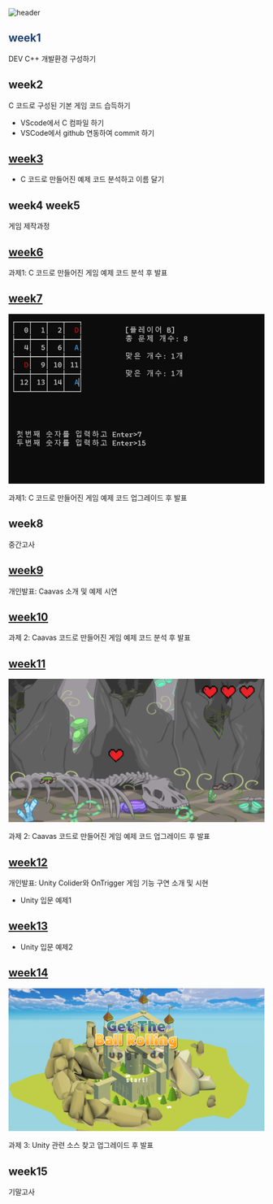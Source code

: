 
![header](https://capsule-render.vercel.app/api?type=wave&color=132043&height=300&section=header&text=Game%20Programming%20Notepad&fontSize=50&fontColor=F1B4BB)



## <span style="color:#1F4172">week1</span>
DEV C++ 개발환경 구성하기 


## week2
C 코드로 구성된 기본 게임 코드 습득하기
- VScode에서 C 컴파일 하기
- VSCode에서 github 연동하여 commit 하기


## [week3](https://github.com/kimguppy/game/tree/main/week3)
- C 코드로 만들어진 예제 코드 분석하고 이름 달기


## week4 week5
게임 제작과정


## [week6](https://github.com/kimguppy/game/tree/main/week6)
과제1: C 코드로 만들어진 게임 예제 코드 분석 후 발표


## [week7](https://github.com/kimguppy/game/tree/main/week7)
![](https://github.com/kimguppy/game/blob/main/c.png)

과제1:  C 코드로 만들어진 게임 예제 코드 업그레이드 후 발표


## week8
중간고사


## [week9](https://github.com/kimguppy/game/tree/main/week9)
개인발표: Caavas 소개 및 예제 시연


## [week10](https://github.com/kimguppy/game/tree/main/week10)
과제 2: Caavas 코드로 만들어진 게임 예제 코드 분석 후 발표


## [week11](https://github.com/kimguppy/game/tree/main/week11)
![](https://github.com/kimguppy/game/blob/main/cavas.png)

과제 2: Caavas 코드로 만들어진 게임 예제 코드 업그레이드 후 발표


## [week12](https://github.com/kimguppy/game/tree/main/week12)
개인발표: Unity Colider와 OnTrigger 게임 기능 구연 소개 및 시현

- Unity 입문 예제1


## [week13](https://github.com/kimguppy/game/tree/main/week13)
- Unity 입문 예제2


## [week14](https://github.com/kimguppy/game/tree/main/week14)
![](https://github.com/kimguppy/game/blob/main/unity.png)

과제 3: Unity 관련 소스 찾고 업그레이드 후 발표


## week15
기말고사

